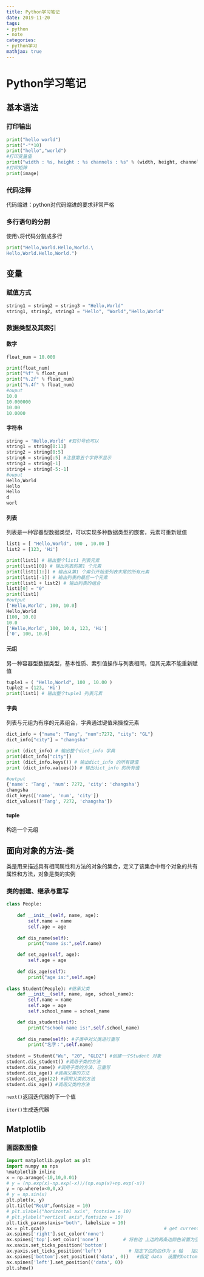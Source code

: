 ```yaml
---
title: Python学习笔记
date: 2019-11-20
tags: 
- python
- note
categories:
- python学习
mathjax: true
---
```


# Python学习笔记

## 基本语法

### 打印输出

```python
print("hello world")
print("-"*10)
print("hello","world")
#打印变量值
print("width : %s, height : %s channels : %s" % (width, height, channels))
#打印矩阵
print(image)
```

### 代码注释

代码缩进：python对代码缩进的要求非常严格

### 多行语句的分割

使用`\`将代码分割成多行

```python
print("Hello,World.Hello,World.\
Hello,World.Hello,World.")
```

## 变量

### 赋值方式

```python
string1 = string2 = string3 = "Hello,World"
string1, string2, string3 = "Hello", "World","Hello,World"
```

### 数据类型及其索引

#### 数字

```python
float_num = 10.000

print(float_num)
print("%f" % float_num)
print("%.2f" % float_num)
print("%.4f" % float_num)
#ouput
10.0
10.000000
10.00
10.0000
```

#### 字符串

```python
string = 'Hello,World' #双引号也可以
string1 = string[0:11]
string2 = string[0:5]
string6 = string[:5] #注意第五个字符不显示
string3 = string[-1]
string4 = string[-5:-1]
#ouput
Hello,World
Hello
Hello
d
worl
```

#### 列表

列表是一种容器型数据类型，可以实现多种数据类型的嵌套，元素可重新赋值

```python
list1 = [ "Hello,World", 100 , 10.00 ]
list2 = [123, 'Hi']

print(list1) # 输出整个list1 列表元素
print(list1[0]) # 输出列表的第1 个元素
print(list1[1:]) # 输出从第1 个索引开始至列表末尾的所有元素
print(list1[-1]) # 输出列表的最后一个元素
print(list1 + list2) # 输出列表的组合
list1[0] = "0"
print(list1)
#output
['Hello,World', 100, 10.0]
Hello,World
[100, 10.0]
10.0
['Hello,World', 100, 10.0, 123, 'Hi']
['0', 100, 10.0]
```

#### 元组

另一种容器型数据类型，基本性质、索引值操作与列表相同，但其元素不能重新赋值

```python
tuple1 = ( "Hello,World", 100 , 10.00 )
tuple2 = (123, 'Hi')
print(list1) # 输出整个tuple1 列表元素
```

#### 字典

列表与元组为有序的元素组合，字典通过键值来操控元素

```python
dict_info = {"name": "Tang", "num":7272, "city": "GL"}
dict_info["city"] = "changsha"

print (dict_info) # 输出整个dict_info 字典
print(dict_info["city"])
print (dict_info.keys()) # 输出dict_info 的所有键值
print (dict_info.values()) # 输出dict_info 的所有值

#output
{'name': 'Tang', 'num': 7272, 'city': 'changsha'}
changsha
dict_keys(['name', 'num', 'city'])
dict_values(['Tang', 7272, 'changsha'])
```

#### tuple

构造一个元组

## 面向对象的方法-类

类是用来描述具有相同属性和方法的对象的集合，定义了该集合中每个对象的共有属性和方法，对象是类的实例

### 类的创建、继承与重写

```python
class People:
    
    def __init__(self, name, age):
        self.name = name
        self.age = age
        
    def dis_name(self):
        print("name is:",self.name)

    def set_age(self, age):
        self.age = age
        
    def dis_age(self):
        print("age is:",self.age)
        
class Student(People): #继承父类
    def __init__(self, name, age, school_name):
        self.name = name
        self.age = age
        self.school_name = school_name

    def dis_student(self):
        print("school name is:",self.school_name)
    
    def dis_name(self): #子类中对父类进行重写
        print("名字：",self.name)
        
student = Student("Wu", "20", "GLDZ") #创建一个Student 对象
student.dis_student() #调用子类的方法
student.dis_name() #调用子类的方法，已重写
student.dis_age() #调用父类的方法
student.set_age(22) #调用父类的方法
student.dis_age() #调用父类的方法
```

`next()`返回迭代器的下一个值

`iter()`生成迭代器

## Matplotlib

### 画函数图像

```python
import matplotlib.pyplot as plt
import numpy as nps
%matplotlib inline
x = np.arange(-10,10,0.01)
# y = (np.exp(x)-np.exp(-x))/(np.exp(x)+np.exp(-x))
y = np.where(x<0,0,x)
# y = np.sin(x)
plt.plot(x, y)
plt.title("ReLU",fontsize = 10)
# plt.xlabel("horizontal axis", fontsize = 10)
# plt.ylabel("vertical axis",fontsize = 10)
plt.tick_params(axis="both", labelsize = 10)
ax = plt.gca()                                            # get current axis 获得坐标轴对象
ax.spines['right'].set_color('none') 
ax.spines['top'].set_color('none')         # 将右边 上边的两条边颜色设置为空 其实就相当于抹掉这两条边
ax.xaxis.set_ticks_position('bottom')   
ax.yaxis.set_ticks_position('left')          # 指定下边的边作为 x 轴   指定左边的边为 y 轴
ax.spines['bottom'].set_position(('data', 0))   #指定 data  设置的bottom(也就是指定的x轴)绑定到y轴的0这个点上
ax.spines['left'].set_position(('data', 0))
plt.show()
```

